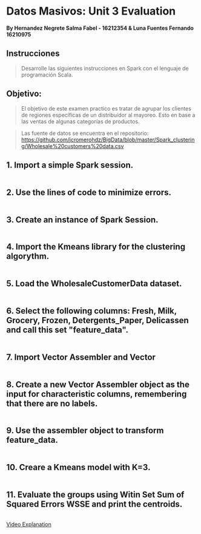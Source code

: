 # Datos Masivos: Unit 3 Evaluation
**By Hernandez Negrete Salma Fabel - 16212354 & Luna Fuentes Fernando 16210975**

## Instrucciones
> Desarrolle las siguientes instrucciones en Spark con el lenguaje de programación Scala.

## Objetivo:
> El objetivo de este examen practico es tratar de agrupar los clientes de regiones específicas de un distribuidor al mayoreo. Esto en base a las ventas de algunas categorías de productos.

> Las fuente de datos se encuentra en el repositorio:
https://github.com/jcromerohdz/BigData/blob/master/Spark_clustering/Wholesale%20customers%20data.csv

## 1. Import a simple Spark session.
```scala

```

## 2. Use the lines of code to minimize errors.
```scala

```

## 3. Create an instance of Spark Session.
```scala

```

## 4. Import the Kmeans library for the clustering algorythm.
```scala

```

## 5. Load the WholesaleCustomerData dataset.
```scala

```

## 6. Select the following columns: Fresh, Milk, Grocery, Frozen, Detergents_Paper, Delicassen and call this set "feature_data".
```scala

```

## 7. Import Vector Assembler and Vector
```scala

```

## 8. Create a new Vector Assembler object as the input for characteristic columns, remembering that there are no labels.
```scala

```

## 9. Use the assembler object to transform feature_data.
```scala

```

## 10. Creare a Kmeans model with K=3.
```scala

```

## 11. Evaluate the groups using Witin Set Sum of Squared Errors WSSE and print the centroids.
```scala

```

[Video Explanation]()